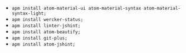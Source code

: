 - `apm install atom-material-ui atom-material-syntax atom-material-syntax-light;`
- `apm install wercker-status;`
- `apm install linter-jshint;`
- `apm install atom-beautify;`
- `apm install git-plus;`
- `apm install atom-jshint;`
